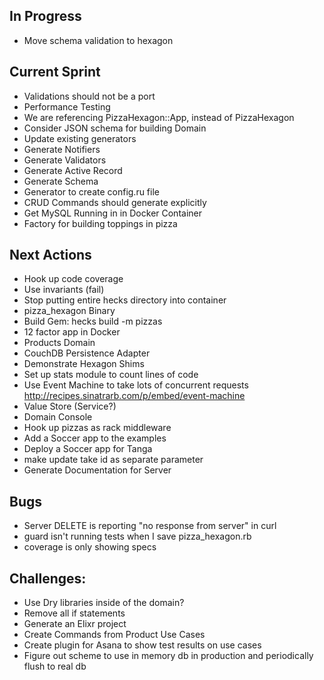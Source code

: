 ## In Progress
* Move schema validation to hexagon

## Current Sprint
* Validations should not be a port
* Performance Testing
* We are referencing PizzaHexagon::App, instead of PizzaHexagon
* Consider JSON schema for building Domain
* Update existing generators
* Generate Notifiers
* Generate Validators
* Generate Active Record
* Generate Schema
* Generator to create config.ru file
* CRUD Commands should generate explicitly
* Get MySQL Running in in Docker Container
* Factory for building toppings in pizza

## Next Actions
* Hook up code coverage
* Use invariants (fail)
* Stop putting entire hecks directory into container
* pizza_hexagon Binary
* Build Gem: hecks build -m pizzas
* 12 factor app in Docker
* Products Domain
* CouchDB Persistence Adapter
* Demonstrate Hexagon Shims
* Set up stats module to count lines of code
* Use Event Machine to take lots of concurrent requests http://recipes.sinatrarb.com/p/embed/event-machine
* Value Store (Service?)
* Domain Console
* Hook up pizzas as rack middleware
* Add a Soccer app to the examples
* Deploy a Soccer app for Tanga
* make update take id as separate parameter
* Generate Documentation for Server

## Bugs
* Server DELETE is reporting "no response from server" in curl
* guard isn't running tests when I save pizza_hexagon.rb
* coverage is only showing specs

## Challenges:
* Use Dry libraries inside of the domain?
* Remove all if statements
* Generate an Elixr project
* Create Commands from Product Use Cases
* Create plugin for Asana to show test results on use cases
* Figure out scheme to use in memory db in production and periodically flush to real db
